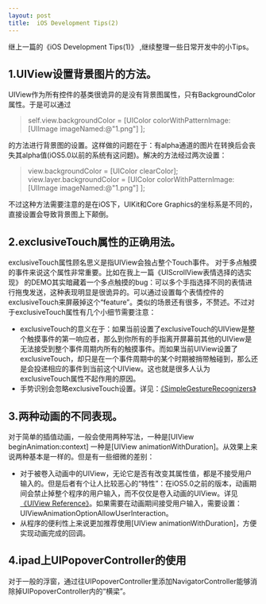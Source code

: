 ```yaml
---
layout: post
title:  iOS Development Tips(2)
---
```


继上一篇的《iOS Development Tips(1)》 ,继续整理一些日常开发中的小Tips。

## 1.UIView设置背景图片的方法。

 UIView作为所有控件的基类很诡异的是没有背景图属性，只有BackgroundColor属性。于是可以通过
> self.view.backgroundColor = [UIColor colorWithPatternImage: [UIImage imageNamed:@"1.png"] ];

的方法进行背景图的设置。这样做的问题在于：有alpha通道的图片在转换后会丧失其alpha值(iOS5.0以前的系统有这问题)。解决的方法经过两次设置：
> view.backgroundColor = [UIColor clearColor];
view.layer.backgroundColor = [UIColor colorWithPatternImage: [UIImage imageNamed:@"1.png"] ];

不过这种方法需要注意的是在iOS下，UIKit和Core Graphics的坐标系是不同的，直接设置会导致背景图上下颠倒。

## 2.exclusiveTouch属性的正确用法。

exclusiveTouch属性顾名思义是指UIView会独占整个Touch事件。 对于多点触摸的事件来说这个属性非常重要。比如在我上一篇《UIScrollView表情选择的选实现》 的DEMO其实暗藏着一个多点触摸的bug：可以多个手指选择不同的表情进行拖曳发送，这种表现明显是很诡异的。可以通过设置每个表情控件的exclusiveTouch来屏蔽掉这个“feature”。类似的场景还有很多，不赘述。不过对于exclusiveTouch属性有几个小细节需要注意：
* exclusiveTouch的意义在于：如果当前设置了exclusiveTouch的UIView是整个触摸事件的第一响应者，那么到你所有的手指离开屏幕前其他的UIView是无法接受到整个事件周期内所有的触摸事件。而如果当前UIView设置了exclusiveTouch，却只是在一个事件周期中的某个时期被捎带触碰到，那么还是会投递相应的事件到当前这个UIView。这也就是很多人认为exclusiveTouch属性不起作用的原因。
* 手势识别会忽略exclusiveTouch设置。详见：[《SimpleGestureRecognizers》][1]

## 3.两种动画的不同表现。

对于简单的插值动画，一般会使用两种写法，一种是[UIView beginAnimation:context] 一种是[UIView animationWithDuration]。从效果上来说两种基本是一样的。但是有一些细微的差别：

* 对于被卷入动画中的UIView，无论它是否有改变其属性值，都是不接受用户输入的。但是后者有个让人比较恶心的“特性”：在iOS5.0之前的版本，动画期间会禁止掉整个程序的用户输入，而不仅仅是卷入动画的UIView。详见[《UIView Reference》][2]。如果需要在动画期间接受用户输入，需要设置：UIViewAnimationOptionAllowUserInteraction。
* 从程序的便利性上来说更加推荐使用[UIView animationWithDuration]，方便实现动画完成的回调。

## 4.ipad上UIPopoverController的使用

对于一般的浮窗，通过往UIPopoverController里添加NavigatorController能够消除掉UIPopoverController内的“横梁”。


  [1]: https://developer.apple.com/library/ios/samplecode/SimpleGestureRecognizers/Introduction/Intro.html
  [2]: https://developer.apple.com/library/ios/documentation/UIKit/Reference/UIView_Class/UIView/UIView.html